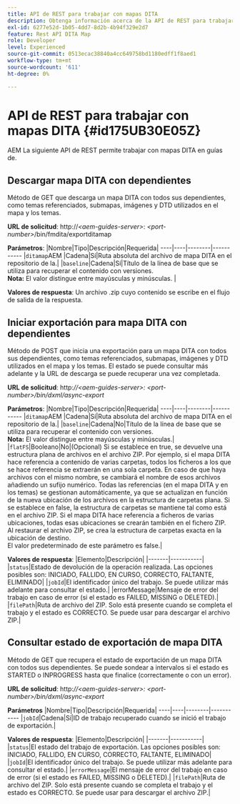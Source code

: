```yaml
---
title: API de REST para trabajar con mapas DITA
description: Obtenga información acerca de la API de REST para trabajar con mapas DITA
exl-id: 6277e52d-1b05-4dd7-8d2b-4b94f329e2d7
feature: Rest API DITA Map
role: Developer
level: Experienced
source-git-commit: 0513ecac38840a4cc649758bd1180edff1f8aed1
workflow-type: tm+mt
source-wordcount: '611'
ht-degree: 0%

---
```


# API de REST para trabajar con mapas DITA {#id175UB30E05Z}

AEM La siguiente API de REST permite trabajar con mapas DITA en guías de.

## Descargar mapa DITA con dependientes

Método de GET que descarga un mapa DITA con todos sus dependientes, como temas referenciados, submapas, imágenes y DTD utilizados en el mapa y los temas.

**URL de solicitud**: http://*&lt;aem-guides-server>*: *&lt;port-number>*/bin/fmdita/exportditamap

**Parámetros**: |Nombre|Tipo|Descripción|Requerida| ----|----|--------|----------- |`ditamap`AEM |Cadena|Sí|Ruta absoluta del archivo de mapa DITA en el repositorio de la.| |`baseline`|Cadena|Sí|Título de la línea de base que se utiliza para recuperar el contenido con versiones. <br> **Nota:** El valor distingue entre mayúsculas y minúsculas. |

**Valores de respuesta**: Un archivo .zip cuyo contenido se escribe en el flujo de salida de la respuesta.

## Iniciar exportación para mapa DITA con dependientes

Método de POST que inicia una exportación para un mapa DITA con todos sus dependientes, como temas referenciados, submapas, imágenes y DTD utilizados en el mapa y los temas. El estado se puede consultar más adelante y la URL de descarga se puede recuperar una vez completada.

**URL de solicitud**: http:*//&lt;aem-guides-server>: &lt;port-number>/bin/dxml/async-export*

**Parámetros**: |Nombre|Tipo|Descripción|Requerida| ----|----|--------|----------- |`ditamap`AEM |Cadena|Sí|Ruta absoluta del archivo de mapa DITA en el repositorio de la.| |`baseline`|Cadena|No|Título de la línea de base que se utiliza para recuperar el contenido con versiones. <br> **Nota:** El valor distingue entre mayúsculas y minúsculas.| |`flatFS`|Booleano|No|\(Opcional\) Si se establece en true, se devuelve una estructura plana de archivos en el archivo ZIP. Por ejemplo, si el mapa DITA hace referencia a contenido de varias carpetas, todos los ficheros a los que se hace referencia se extraerán en una sola carpeta. En caso de que haya archivos con el mismo nombre, se cambiará el nombre de esos archivos añadiendo un sufijo numérico. Todas las referencias \(en el mapa DITA y en los temas\) se gestionan automáticamente, ya que se actualizan en función de la nueva ubicación de los archivos en la estructura de carpetas plana. Si se establece en false, la estructura de carpetas se mantiene tal como está en el archivo ZIP. Si el mapa DITA hace referencia a ficheros de varias ubicaciones, todas esas ubicaciones se crearán también en el fichero ZIP. Al restaurar el archivo ZIP, se crea la estructura de carpetas exacta en la ubicación de destino. <br> El valor predeterminado de este parámetro es false.|

**Valores de respuesta**: |Elemento|Descripción| |-------|-----------| |`status`|Estado de devolución de la operación realizada. Las opciones posibles son: INICIADO, FALLIDO, EN CURSO, CORRECTO, FALTANTE, ELIMINADO| |`jobId`|El identificador único del trabajo. Se puede utilizar más adelante para consultar el estado.| |errorMessage|Mensaje de error del trabajo en caso de error \(si el estado es FAILED, MISSING o DELETED\).| |`filePath`|Ruta de archivo del ZIP. Solo está presente cuando se completa el trabajo y el estado es CORRECTO. Se puede usar para descargar el archivo ZIP.|

## Consultar estado de exportación de mapa DITA

Método de GET que recupera el estado de exportación de un mapa DITA con todos sus dependientes. Se puede sondear a intervalos si el estado es STARTED o INPROGRESS hasta que finalice \(correctamente o con un error\).

**URL de solicitud**: http:*//&lt;aem-guides-server>: &lt;port-number>/bin/dxml/async-export*

**Parámetros**
|Nombre|Tipo|Descripción|Requerida| ----|----|--------|----------- |`jobId`|Cadena|Sí|ID de trabajo recuperado cuando se inició el trabajo de exportación.|

**Valores de respuesta**: |Elemento|Descripción| |-------|-----------| |`status`|El estado del trabajo de exportación. Las opciones posibles son: INICIADO, FALLIDO, EN CURSO, CORRECTO, FALTANTE, ELIMINADO| |`jobId`|El identificador único del trabajo. Se puede utilizar más adelante para consultar el estado.| |`errorMessage`|El mensaje de error del trabajo en caso de error \(si el estado es FAILED, MISSING o DELETED\).| |`filePath`|Ruta de archivo del ZIP. Solo está presente cuando se completa el trabajo y el estado es CORRECTO. Se puede usar para descargar el archivo ZIP.|

